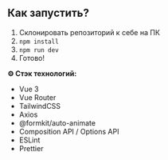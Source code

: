 ## Как запустить?

1. Склонировать репозиторий к себе на ПК
2. `npm install`
3. `npm run dev`
4. Готово!

**⚙️ Стэк технологий:**

- Vue 3
- Vue Router
- TailwindCSS
- Axios
- @formkit/auto-animate
- Composition API / Options API
- ESLint
- Prettier
